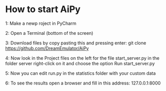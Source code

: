 # How to start AiPy

1: Make a newp roject in PyCharm

2: Open a Terminal (bottom of the screen)

3: Download files by copy pasting this and pressing enter:
git clone https://github.com/DreamEmulator/AiPy

4: Now look in the Project files on the left for the file start_server.py in the folder server
right-click on it and choose the option Run start_server.py

5: Now you can edit run.py in the statistics folder with your custom data

6: To see the results open a browser and fill in this address: 127.0.0.1:8000